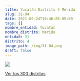 ```yaml
---
title: Yucatán Distrito 4 Merida
slug: 31-04
date: 2021-06-24T10:46:05-05:00
tags: []
nombre_entidad: Yucatán
nombre_distrito: Merida
entidad: 31
distrito: 4
image_path: /img/31-04.png
draft: false
---
```


![](/img/31-04.png)

[Ver los 300 distritos](/docs/elecciones-2021)
